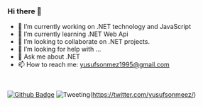 ### Hi there 👋

- 🔭 I’m currently working on .NET technology and JavaScript
- 🌱 I’m currently learning .NET Web Api
- 👯 I’m looking to collaborate on .NET projects.
- 🤔 I’m looking for help with ...
- 💬 Ask me about .NET
- 📫 How to reach me: yusufsonmez1995@gmail.com

<br>

[![Github Badge](https://img.shields.io/badge/-Github-000?style=quare&labelColor=000&logo=Github&logoColor=white&link=link)](https://github.com/yusufsonmez/) 
![Tweeting](https://img.shields.io/twitter/url/http/shields.io.svg?style=social)(https://twitter.com/yusufsonmeez/)
